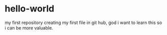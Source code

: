 # hello-world
my first repository
creating my first file in git hub, god i want to learn this so i can be more valuable.
